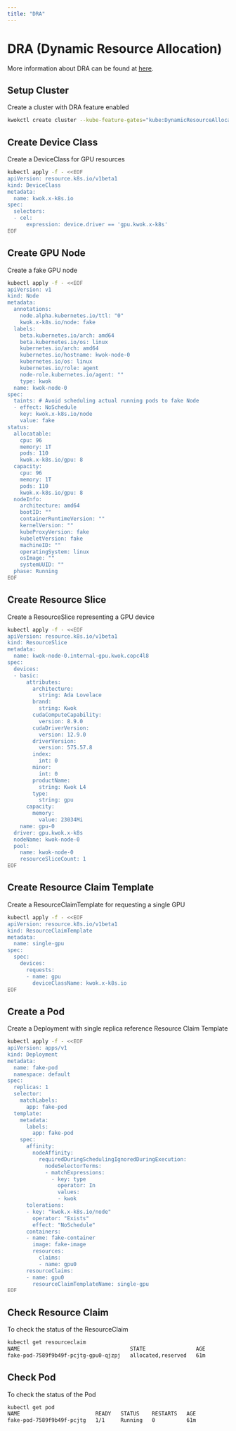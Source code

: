 ```yaml
---
title: "DRA"
---
```


# DRA (Dynamic Resource Allocation)

More information about DRA can be found at [here](https://kubernetes.io/docs/concepts/scheduling-eviction/dynamic-resource-allocation/).

## Setup Cluster

Create a cluster with DRA feature enabled
```bash
kwokctl create cluster --kube-feature-gates="kube:DynamicResourceAllocation=true" --kube-runtime-config="resource.k8s.io/v1beta1=true"
```

## Create Device Class

Create a DeviceClass for GPU resources
```bash
kubectl apply -f - <<EOF
apiVersion: resource.k8s.io/v1beta1
kind: DeviceClass
metadata:
  name: kwok.x-k8s.io
spec:
  selectors:
  - cel:
      expression: device.driver == 'gpu.kwok.x-k8s'
EOF
```


## Create GPU Node

Create a fake GPU node
```bash
kubectl apply -f - <<EOF
apiVersion: v1
kind: Node
metadata:
  annotations:
    node.alpha.kubernetes.io/ttl: "0"
    kwok.x-k8s.io/node: fake
  labels:
    beta.kubernetes.io/arch: amd64
    beta.kubernetes.io/os: linux
    kubernetes.io/arch: amd64
    kubernetes.io/hostname: kwok-node-0
    kubernetes.io/os: linux
    kubernetes.io/role: agent
    node-role.kubernetes.io/agent: ""
    type: kwok
  name: kwok-node-0
spec:
  taints: # Avoid scheduling actual running pods to fake Node
  - effect: NoSchedule
    key: kwok.x-k8s.io/node
    value: fake
status:
  allocatable:
    cpu: 96
    memory: 1T
    pods: 110
    kwok.x-k8s.io/gpu: 8
  capacity:
    cpu: 96
    memory: 1T
    pods: 110
    kwok.x-k8s.io/gpu: 8
  nodeInfo:
    architecture: amd64
    bootID: ""
    containerRuntimeVersion: ""
    kernelVersion: ""
    kubeProxyVersion: fake
    kubeletVersion: fake
    machineID: ""
    operatingSystem: linux
    osImage: ""
    systemUUID: ""
  phase: Running
EOF
```
## Create Resource Slice

Create a ResourceSlice representing a GPU device
```bash
kubectl apply -f - <<EOF
apiVersion: resource.k8s.io/v1beta1
kind: ResourceSlice
metadata:
  name: kwok-node-0.internal-gpu.kwok.copc4l8
spec:
  devices:
  - basic:
      attributes:
        architecture:
          string: Ada Lovelace
        brand:
          string: Kwok
        cudaComputeCapability:
          version: 8.9.0
        cudaDriverVersion:
          version: 12.9.0
        driverVersion:
          version: 575.57.8
        index:
          int: 0
        minor:
          int: 0
        productName:
          string: Kwok L4
        type:
          string: gpu
      capacity:
        memory:
          value: 23034Mi
    name: gpu-0
  driver: gpu.kwok.x-k8s
  nodeName: kwok-node-0
  pool:
    name: kwok-node-0
    resourceSliceCount: 1
EOF
```

## Create Resource Claim Template

Create a ResourceClaimTemplate for requesting a single GPU
```bash
kubectl apply -f - <<EOF
apiVersion: resource.k8s.io/v1beta1
kind: ResourceClaimTemplate
metadata:
  name: single-gpu
spec:
  spec:
    devices:
      requests:
      - name: gpu
        deviceClassName: kwok.x-k8s.io
EOF
```

## Create a Pod

Create a Deployment with single replica reference Resource Claim Template
```bash
kubectl apply -f - <<EOF
apiVersion: apps/v1
kind: Deployment
metadata:
  name: fake-pod
  namespace: default
spec:
  replicas: 1
  selector:
    matchLabels:
      app: fake-pod
  template:
    metadata:
      labels:
        app: fake-pod
    spec:
      affinity:
        nodeAffinity:
          requiredDuringSchedulingIgnoredDuringExecution:
            nodeSelectorTerms:
            - matchExpressions:
              - key: type
                operator: In
                values:
                - kwok
      tolerations:
      - key: "kwok.x-k8s.io/node"
        operator: "Exists"
        effect: "NoSchedule"
      containers:
      - name: fake-container
        image: fake-image
        resources:
          claims:
          - name: gpu0
      resourceClaims:
      - name: gpu0
        resourceClaimTemplateName: single-gpu
EOF
```

## Check Resource Claim

To check the status of the ResourceClaim
```bash
kubectl get resourceclaim
NAME                                   STATE                AGE
fake-pod-7589f9b49f-pcjtg-gpu0-qjzpj   allocated,reserved   61m
```


## Check Pod

To check the status of the Pod
```bash
kubectl get pod
NAME                        READY   STATUS    RESTARTS   AGE
fake-pod-7589f9b49f-pcjtg   1/1     Running   0          61m
```